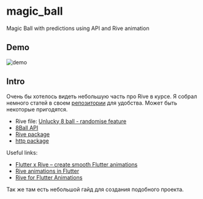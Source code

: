 # magic_ball

Magic Ball with predictions using API and Rive animation

## Demo

![demo](rive_magic_ball_demo.gif)

## Intro

Очень бы хотелось видеть небольшую часть про Rive в курсе. Я собрал немного статей в своем [репозитории](https://github.com/khlebobul/magic_ball) для удобства. Может быть некоторые пригодятся.

- Rive file: [Unlucky 8 ball - randomise feature](https://rive.app/community/files/9961-18989-unlucky-8-ball-randomise-feature/)
- [8Ball API](https://www.eightballapi.com/docs)
- [Rive package](https://pub.dev/packages/rive/install)
- [http package](https://pub.dev/packages/http)

Useful links:
- [Flutter x Rive – create smooth Flutter animations](https://applover.com/blog/flutter-x-rive-create-smooth-flutter-animations/)
- [Rive animations in Flutter](https://www.geeksforgeeks.org/rive-animations-in-flutter/)
- [Rive for Flutter Animations](https://medium.com/@RotenKiwi/rive-for-flutter-animations-a99bfdd8f6cc)

Так же там есть небольшой гайд для создания подобного проекта.
